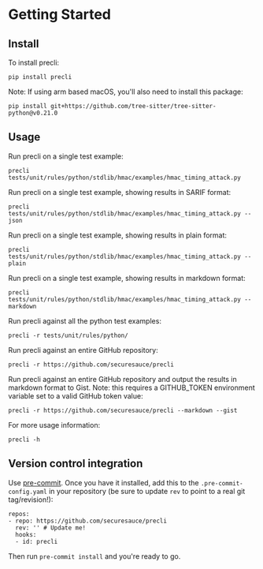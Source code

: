 # Getting Started


## Install

To install precli:

```
pip install precli
```

Note: If using arm based macOS, you'll also need to install this package:

```
pip install git+https://github.com/tree-sitter/tree-sitter-python@v0.21.0
```

## Usage

Run precli on a single test example:

```
precli tests/unit/rules/python/stdlib/hmac/examples/hmac_timing_attack.py
```

Run precli on a single test example, showing results in SARIF format:

```
precli tests/unit/rules/python/stdlib/hmac/examples/hmac_timing_attack.py --json
```

Run precli on a single test example, showing results in plain format:

```
precli tests/unit/rules/python/stdlib/hmac/examples/hmac_timing_attack.py --plain
```

Run precli on a single test example, showing results in markdown format:

```
precli tests/unit/rules/python/stdlib/hmac/examples/hmac_timing_attack.py --markdown
```

Run precli against all the python test examples:

```
precli -r tests/unit/rules/python/
```

Run precli against an entire GitHub repository:

```
precli -r https://github.com/securesauce/precli
```

Run precli against an entire GitHub repository and output the results in
markdown format to Gist. Note: this requires a GITHUB_TOKEN environment
variable set to a valid GitHub token value:

```
precli -r https://github.com/securesauce/precli --markdown --gist
```

For more usage information:

```
precli -h
```

## Version control integration

Use [pre-commit](https://pre-commit.com/). Once you have it installed, add
this to the `.pre-commit-config.yaml` in your repository
(be sure to update `rev` to point to a real git tag/revision!):


```
repos:
- repo: https://github.com/securesauce/precli
  rev: '' # Update me!
  hooks:
  - id: precli
```

Then run `pre-commit install` and you're ready to go.
